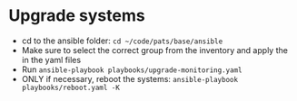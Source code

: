 # Upgrade systems

- cd to the ansible folder: `cd ~/code/pats/base/ansible`
- Make sure to select the correct group from the inventory and apply the in the yaml files
- Run `ansible-playbook playbooks/upgrade-monitoring.yaml`
- ONLY if necessary, reboot the systems: `ansible-playbook playbooks/reboot.yaml -K`
